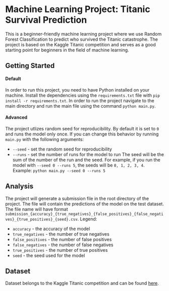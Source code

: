 # Machine Learning Project: Titanic Survival Prediction

This is a beginner-friendly machine learning project where we use Random Forest Classification to predict who survived the Titanic catastrophe. The project is based on the Kaggle Titanic competition and serves as a good starting point for beginners in the field of machine learning.

## Getting Started

#### Default

In order to run this project, you need to have Python installed on your machine. Install the dependencies using the `requirements.txt` file with `pip install -r requirements.txt`.
In order to run the project navigate to the main directory and run the main file using the command `python main.py`.

#### Advanced

The project utlizes random seed for reproducibility. By default it is set to `0` and runs the model only once. If you can change this behavior by running `main.py` with the following arguments:

- `--seed` - set the random seed for reproducibility
- `--runs` - set the number of runs for the model to run
  The seed will be the sum of the number of the run and the seed. For example, if you run the model with `--seed 0 --runs 5`, the seeds will be `0, 1, 2, 3, 4`.
  Example: `python main.py --seed 0 --runs 5`

## Analysis

The project will generate a submission file in the root directory of the project. The file will contain the predictions of the model on the test dataset. The file name will have format `submission_{accuracy}_{true_negatives}_{false_positives}_{false_negatives}_{true_positives}_{seed}.csv`.
Legend:

- `accuracy` - the accuracy of the model
- `true_negatives` - the number of true negatives
- `false_positives` - the number of false positives
- `false_negatives` - the number of false negatives
- `true_positives` - the number of true positives
- `seed` - the seed used for the model

## Dataset

Dataset belongs to the Kaggle Titanic competition and can be found [here](https://www.kaggle.com/c/titanic/data).

